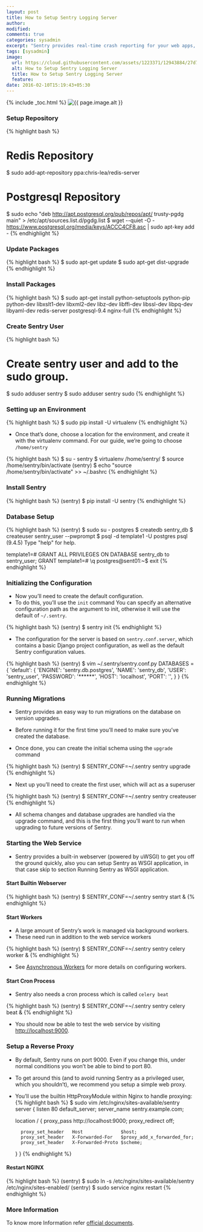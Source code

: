 ```yaml
---
layout: post
title: How to Setup Sentry Logging Server
author:
modified:
comments: true
categories: sysadmin
excerpt: "Sentry provides real-time crash reporting for your web apps, mobile apps, and games."
tags: [sysadmin]
image:
  url: https://cloud.githubusercontent.com/assets/1223371/12943884/27d77312-d00a-11e5-9cbc-0a8f0fe4317d.gif
  alt: How to Setup Sentry Logging Server
  title: How to Setup Sentry Logging Server
  feature:
date: 2016-02-10T15:19:43+05:30
---
```



{% include _toc.html %}
<img src="{{ page.image.url }}" alt="{{ page.image.alt }}" title="{{ page.image.title }}">

### Setup Repository

{% highlight bash %}
# Redis Repository
$ sudo add-apt-repository ppa:chris-lea/redis-server

# Postgresql Repository
$ sudo echo "deb http://apt.postgresql.org/pub/repos/apt/ trusty-pgdg main" >  /etc/apt/sources.list.d/pgdg.list
$ wget --quiet -O - https://www.postgresql.org/media/keys/ACCC4CF8.asc | sudo apt-key add -
{% endhighlight %}

### Update Packages

{% highlight bash %}
$ sudo apt-get update
$ sudo apt-get dist-upgrade
{% endhighlight %}

### Install Packages

{% highlight bash %}
$ sudo apt-get install python-setuptools python-pip python-dev libxslt1-dev libxml2-dev libz-dev libffi-dev libssl-dev libpq-dev libyaml-dev redis-server postgresql-9.4 nginx-full
{% endhighlight %}

### Create Sentry User

{% highlight bash %}
# Create sentry user and add to the sudo group.
$ sudo adduser sentry
$ sudo adduser sentry sudo
{% endhighlight %}

### Setting up an Environment

{% highlight bash %}
$ sudo pip install -U virtualenv
{% endhighlight %}

* Once that’s done, choose a location for the environment, and create it with the virtualenv command. For our guide, we’re going to choose `/home/sentry`

{% highlight bash %}
$ su - sentry
$ virtualenv /home/sentry/
$ source /home/sentry/bin/activate
(sentry) $ echo "source /home/sentry/bin/activate" >> ~/.bashrc
{% endhighlight %}

### Install Sentry

{% highlight bash %}
(sentry) $ pip install -U sentry
{% endhighlight %}

### Database Setup

{% highlight bash %}
(sentry) $ sudo su - postgres
$ createdb sentry_db
$ createuser sentry_user --pwprompt
$ psql -d template1 -U postgres
psql (9.4.5)
Type "help" for help.

template1=# GRANT ALL PRIVILEGES ON DATABASE sentry_db to sentry_user;
GRANT
template1=# \q
postgres@sent01:~$ exit
{% endhighlight %}

### Initializing the Configuration

* Now you’ll need to create the default configuration.
* To do this, you’ll use the `init` command You can specify an alternative configuration path as the argument to init, otherwise it will use the default of `~/.sentry`.

{% highlight bash %}
(sentry) $ sentry init
{% endhighlight %}

* The configuration for the server is based on `sentry.conf.server`, which contains a basic Django project configuration, as well as the default Sentry configuration values.

{% highlight bash %}
(sentry) $ vim ~/.sentry/sentry.conf.py
DATABASES = {
    'default': {
        'ENGINE': 'sentry.db.postgres',
        'NAME': 'sentry_db',
        'USER': 'sentry_user',
        'PASSWORD': '******',
        'HOST': 'localhost',
        'PORT': '',
    }
}
{% endhighlight %}


### Running Migrations

* Sentry provides an easy way to run migrations on the database on version upgrades.
* Before running it for the first time you’ll need to make sure you’ve created the database.



* Once done, you can create the initial schema using the `upgrade` command

{% highlight bash %}
(sentry) $ SENTRY_CONF=~/.sentry sentry upgrade
{% endhighlight %}

* Next up you’ll need to create the first user, which will act as a superuser

{% highlight bash %}
(sentry) $ SENTRY_CONF=~/.sentry sentry createuser
{% endhighlight %}

* All schema changes and database upgrades are handled via the upgrade command, and this is the first thing you’ll want to run when upgrading to future versions of Sentry.

### Starting the Web Service

* Sentry provides a built-in webserver (powered by uWSGI) to get you off the ground quickly, also you can setup Sentry as WSGI application, in that case skip to section Running Sentry as WSGI application.

#### Start Builtin Webserver

{% highlight bash %}
(sentry) $ SENTRY_CONF=~/.sentry sentry start &
{% endhighlight %}

#### Start Workers

* A large amount of Sentry’s work is managed via background workers.
* These need run in addition to the web service workers

{% highlight bash %}
(sentry) $ SENTRY_CONF=~/.sentry sentry celery worker &
{% endhighlight %}

* See <a href="https://docs.getsentry.com/on-premise/server/queue/">Asynchronous Workers</a> for more details on configuring workers.

#### Start Cron Process

* Sentry also needs a cron process which is called `celery beat`

{% highlight bash %}
(sentry) $ SENTRY_CONF=~/.sentry sentry celery beat &
{% endhighlight %}

* You should now be able to test the web service by visiting <a href="http://localhost:9000">http://localhost:9000</a>.

### Setup a Reverse Proxy

* By default, Sentry runs on port 9000. Even if you change this, under normal conditions you won’t be able to bind to port 80.
* To get around this (and to avoid running Sentry as a privileged user, which you shouldn’t), we recommend you setup a simple web proxy.

* You’ll use the builtin HttpProxyModule within Nginx to handle proxying:
{% highlight bash %}
$ sudo vim /etc/nginx/sites-available/sentry
server {
	listen 80 default_server;
	server_name sentry.example.com;

	location / {
		proxy_pass         http://localhost:9000;
		proxy_redirect     off;

		proxy_set_header   Host              $host;
		proxy_set_header   X-Forwarded-For   $proxy_add_x_forwarded_for;
		proxy_set_header   X-Forwarded-Proto $scheme;
	}
}
{% endhighlight %}

#### Restart NGINX

{% highlight bash %}
(sentry) $ sudo ln -s /etc/nginx/sites-available/sentry /etc/nginx/sites-enabled/
(sentry) $ sudo service nginx restart
{% endhighlight %}

### More Information

To know more Information refer <a href="https://docs.getsentry.com/on-premise/server/installation/">official documents</a>.
